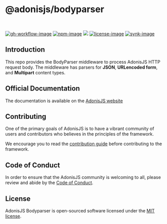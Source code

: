 # @adonisjs/bodyparser

<br />

[![gh-workflow-image]][gh-workflow-url] [![npm-image]][npm-url] ![][typescript-image] [![license-image]][license-url] [![synk-image]][synk-url]

## Introduction
This repo provides the BodyParser middleware to process AdonisJS HTTP request body. The middleware has parsers for **JSON**, **URLencoded form**, and **Multipart** content types.

## Official Documentation
The documentation is available on the [AdonisJS website](https://docs.adonisjs.com/guides/bodyparser_middleware)

## Contributing
One of the primary goals of AdonisJS is to have a vibrant community of users and contributors who believes in the principles of the framework.

We encourage you to read the [contribution guide](https://github.com/adonisjs/.github/blob/main/docs/CONTRIBUTING.md) before contributing to the framework.

## Code of Conduct
In order to ensure that the AdonisJS community is welcoming to all, please review and abide by the [Code of Conduct](https://github.com/adonisjs/.github/blob/main/docs/CODE_OF_CONDUCT.md).

## License
AdonisJS Bodyparser is open-sourced software licensed under the [MIT license](LICENSE.md).

[gh-workflow-image]: https://img.shields.io/github/actions/workflow/status/adonisjs/bodyparser/test.yml?style=for-the-badge
[gh-workflow-url]: https://github.com/adonisjs/bodyparser/actions/workflows/test.yml "Github action"

[typescript-image]: https://img.shields.io/badge/Typescript-294E80.svg?style=for-the-badge&logo=typescript
[typescript-url]:  "typescript"

[npm-image]: https://img.shields.io/npm/v/@adonisjs/bodyparser/alpha.svg?style=for-the-badge&logo=npm
[npm-url]: https://www.npmjs.com/package/@adonisjs/bodyparser/v/alpha "npm"

[license-image]: https://img.shields.io/npm/l/@adonisjs/bodyparser?color=blueviolet&style=for-the-badge
[license-url]: LICENSE.md "license"

[synk-image]: https://img.shields.io/snyk/vulnerabilities/github/adonisjs/bodyparser?label=Synk%20Vulnerabilities&style=for-the-badge
[synk-url]: https://snyk.io/test/github/adonisjs/bodyparser?targetFile=package.json "synk"
